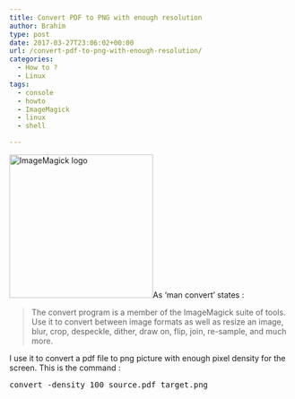 ```yaml
---
title: Convert PDF to PNG with enough resolution
author: Brahim
type: post
date: 2017-03-27T23:06:02+00:00
url: /convert-pdf-to-png-with-enough-resolution/
categories:
  - How to ?
  - Linux
tags:
  - console
  - howto
  - ImageMagick
  - linux
  - shell

---
```

<img class="screenshot wp-image-1714 size-full alignright" src="http://brahim.hamdouni.com/wp-uploads/téléchargement.png" alt="ImageMagick logo" width="256" height="256" srcset="http://brahim.hamdouni.com/wp-uploads/téléchargement.png 256w, http://brahim.hamdouni.com/wp-uploads/téléchargement-150x150.png 150w" sizes="(max-width: 256px) 100vw, 256px" />As &#8216;man convert&#8217; states :

> The convert program is a member of the ImageMagick suite of tools. Use it to convert between image formats as well as resize an image, blur, crop, despeckle, dither, draw on, flip, join, re-sample, and much more.

<!--more-->

I use it to convert a pdf file to png picture with enough pixel density for the screen. This is the command :

<pre>convert -density 100 source.pdf target.png</pre>
